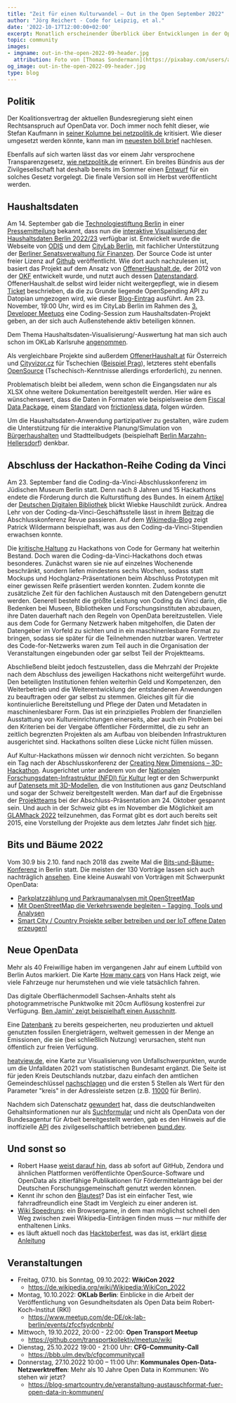 ```yaml
---
title: "Zeit für einen Kulturwandel – Out in the Open September 2022"
author: "Jörg Reichert - Code for Leipzig, et al."
date: '2022-10-17T12:00:00+02:00'
excerpt: Monatlich erscheinender Überblick über Entwicklungen in der Open Data und Civic Tech Szene
topic: community
images:
- imgname: out-in-the-open-2022-09-header.jpg
  attribution: Foto von [Thomas Sondermann](https://pixabay.com/users/analogicus-8164369/) auf [pixabay.com](https://pixabay.com/photos/open-sign-a-notice-wood-painted-4033043/)
og_image: out-in-the-open-2022-09-header.jpg
type: blog
---
```


## Politik

Der Koalitionsvertrag der aktuellen Bundesregierung sieht einen Rechtsanspruch auf OpenData vor. Doch immer noch fehlt dieser, wie Stefan Kaufmann in [seiner Kolumne bei netzpolitik.de](https://netzpolitik.org/2022/oeffentliches-geld-oeffentliches-gut-es-fehlt-ein-rechtsanspruch-auf-offene-daten) kritisiert. Wie dieser umgesetzt werden könnte, kann man im [neuesten böll.brief](https://www.boell.de/de/2022/09/15/daten-als-oeffentliche-infrastruktur) nachlesen.

Ebenfalls auf sich warten lässt das vor einem Jahr versprochene Transparenzgesetz, [wie netzpolitik.de](https://netzpolitik.org/2022/informationsfreiheit-haelt-die-ampel-ihr-transparenzversprechen/) erinnert. Ein breites Bündnis aus der Zivilgesellschaft hat deshalb bereits im Sommer einen [Entwurf](https://consul.mehr-demokratie.info/transparenzgesetz) für ein solches Gesetz vorgelegt. Die finale Version soll im Herbst veröffentlicht werden.

## Haushaltsdaten

Am 14. September gab die [Technologiestiftung Berlin](https://www.technologiestiftung-berlin.de) in einer [Pressemitteilung](https://www.technologiestiftung-berlin.de/fileadmin/Redaktion/PDFs/Presse/220914_PM_Haushaltsdaten_SenFin.pdf) bekannt, dass nun die [interaktive Visualisierung der Haushaltsdaten Berlin 2022/23](https://haushaltsdaten.odis-berlin.de) verfügbar ist. Entwickelt wurde die Webseite von [ODIS](https://odis-berlin.de/) und dem [CityLab Berlin](https://www.citylab-berlin.org/), mit fachlicher Unterstützung der [Berliner Senatsverwaltung für Finanzen](https://berlin.de/sen/finanzen/). Der Source Code ist unter freier Lizenz auf [Github](https://github.com/berlin/haushaltsdaten) veröffentlicht. Wie dort auch nachzulesen ist, basiert das Projekt auf dem Ansatz von [OffenerHaushalt.de](https://offenerhaushalt.de/), der 2012 von der [OKF](http://www.okf.de/) entwickelt wurde, und nutzt auch dessen [Datenstandard](https://offenerhaushalt.de/page/datenstandard.html). OffenerHaushalt.de selbst wird leider nicht weitergepflegt, wie in diesem [Ticket](https://github.com/okfde/offenerhaushalt.de/issues/236) beschrieben, da die zu Grunde liegende OpenSpending API zu Datopian umgezogen wird, wie dieser [Blog-Eintrag](https://www.datopian.com/2020/07/09/open-spending/) ausführt. Am 23. November, 19:00 Uhr, wird es im CityLab Berlin im Rahmen des [3. Developer Meetups](https://citylab-berlin.org/de/events/developer-meetup-3/) eine Coding-Session zum Haushaltsdaten-Projekt geben, an der sich auch Außenstehende aktiv beteiligen können. 

Dem Thema Haushaltsdaten-Visualisierung/-Auswertung hat man sich auch schon im OKLab Karlsruhe [angenommen](https://ok-lab-karlsruhe.de/projekte/haushalt/). 

Als vergleichbare Projekte sind außerdem [OffenerHaushalt.at](https://offenerhaushalt.at/) für Österreich und [Cityvizor.cz](https://cityvizor.cz/landing) für Tschechien ([Beispiel Prag](https://cityvizor.praha.eu/praha1/prehled)), letzteres steht ebenfalls [OpenSource](https://github.com/cityvizor/cityvizor) (Tschechisch-Kenntnisse allerdings erforderlich), zu nennen.

Problematisch bleibt bei alledem, wenn schon die Eingangsdaten nur als XLSX ohne weitere Dokumentation bereitgestellt werden. Hier wäre es wünschenswert, dass die Daten in Formaten wie beispielsweise dem [Fiscal Data Package](https://specs.frictionlessdata.io/fiscal-data-package/#introduction), einem [Standard](https://specs.frictionlessdata.io/#overview) von [frictionless data](https://frictionlessdata.io), folgen würden. 

Um die Haushaltsdaten-Anwendung partizipativer zu gestalten, wäre zudem die Unterstützung für die interaktive Planung/Simulation von [Bürgerhaushalten](https://www.buergerhaushalt.org) und Stadtteilbudgets (beispielhaft [Berlin Marzahn-Hellersdorf](https://www.berlin.de/ba-marzahn-hellersdorf/politik-und-verwaltung/service-und-organisationseinheiten/sozialraumorientierte-planungskoordination/artikel.1188691.php)) denkbar.

## Abschluss der Hackathon-Reihe Coding da Vinci

Am 23. September fand die Coding-da-Vinci-Abschlusskonferenz im Jüdischen Museum Berlin statt. Denn nach 8 Jahren und 15 Hackathons endete die Förderung durch die Kulturstiftung des Bundes. In einem [Artikel](https://www.deutsche-digitale-bibliothek.de/content/journal/aktuell/kultur-hackathon-coding-da-vinci-ein-ende-ein-anfang) der [Deutschen Digitalen Bibliothek](https://www.deutsche-digitale-bibliothek.de) blickt Wiebke Hauschildt zurück. Andrea Lehr von der Coding-da-Vinci-Geschäftsstelle lässt in ihrem [Beitrag](https://codingdavinci.de/de/news/es-koennt-ein-anfang-sein-nostalgie-und-aufbruchsstimmung-berlin) die Abschlusskonferenz Revue passieren. Auf dem [Wikimedia-Blog](https://blog.wikimedia.de/2022/10/04/coding-da-vinci-portrat-digitalkombinat/) zeigt Patrick Wildermann beispielhaft, was aus den Coding-da-Vinci-Stipendien erwachsen konnte. 

Die [kritische Haltung](https://codefor.de/blog/hackathon-leitfaden/) zu Hackathons von Code for Germany hat weiterhin Bestand. Doch waren die Coding-da-Vinci-Hackathons doch etwas besonderes. Zunächst waren sie nie auf einzelnes Wochenende beschränkt, sondern liefen mindestens sechs Wochen, sodass statt Mockups und Hochglanz-Präsentationen beim Abschluss Prototypen mit einer gewissen Reife präsentiert werden konnten. Zudem konnte die zusätzliche Zeit für den fachlichen Austausch mit den Datengebern genutzt werden. Generell besteht die größte Leistung von Coding da Vinci darin, die Bedenken bei Museen, Bibliotheken und Forschungsinstituten abzubauen, ihre Daten dauerhaft nach den Regeln von OpenData bereitzustellen. Viele aus dem Code for Germany Netzwerk haben mitgeholfen, die Daten der Datengeber im Vorfeld zu sichten und in ein maschinenlesbare Format zu bringen, sodass sie später für die Teilnehmenden nutzbar waren. Vertreter des Code-for-Netzwerks waren zum Teil auch in die Organisation der Veranstaltungen eingebunden oder gar selbst Teil der Projektteams. 

Abschließend bleibt jedoch festzustellen, dass die Mehrzahl der Projekte nach dem Abschluss des jeweiligen Hackathons nicht weitergeführt wurde. Den beteiligten Institutionen fehlen weiterhin Geld und Kompetenzen, den Weiterbetrieb und die Weiterentwicklung der entstandenen Anwendungen zu beauftragen oder gar selbst zu stemmen. Gleiches gilt für die kontinuierliche Bereitstellung und Pflege der Daten und Metadaten in maschinenlesbarer Form. Das ist ein prinzipielles Problem der finanziellen Ausstattung von Kultureinrichtungen einerseits, aber auch ein Problem bei den Kriterien bei der Vergabe öffentlicher Fördermittel, die zu sehr an zeitlich begrenzten Projekten als am Aufbau von bleibenden Infrastrukturen ausgerichtet sind. Hackathons sollten diese Lücke nicht füllen müssen.

Auf Kultur-Hackathons müssen wir dennoch nicht verzichten. So begann ein Tag nach der Abschlusskonferenz der [Creating New Dimensions – 3D-Hackathon](https://creating-new-dimensions.org/). Ausgerichtet unter anderem von der [Nationalen Forschungsdaten-Infrastruktur (NFDI) für Kultur](https://nfdi4culture.de/) legt er den Schwerpunkt auf [Datensets mit 3D-Modellen](https://creating-new-dimensions.org/Datensets/), die von Institutionen aus ganz Deutschland und sogar der Schweiz bereitgestellt werden. Man darf auf die Ergebnisse der [Projektteams](https://hackdash.org/dashboards/cnewd#!) bei der Abschluss-Präsentation am 24. Oktober gespannt sein. Und auch in der Schweiz gibt es im November die Möglichkeit am [GLAMhack 2022](http://make.opendata.ch/wiki/event:2022-11) teilzunehmen, das Format gibt es dort auch bereits seit 2015, eine Vorstellung der Projekte aus dem letztes Jahr findet sich [hier](https://www.infoclio.ch/en/open-cultural-data-hackathon-2021).

## Bits und Bäume 2022

Vom 30.9 bis 2.10. fand nach 2018 das zweite Mal die [Bits-und-Bäume-Konferenz](https://bits-und-baeume.org/konferenz-2022/) in Berlin statt. Die meisten der 130 Vorträge lassen sich auch nachträglich [ansehen](https://media.ccc.de/b/conferences/bitsundbaeume).
Eine kleine Auswahl von Vorträgen mit Schwerpunkt OpenData:  
 * [Parkplatzzählung und Parkraumanalysen mit OpenStreetMap](https://fahrplan22.bits-und-baeume.org/bitsundbaeume/talk/9S8MDK)
 * [Mit OpenStreetMap die Verkehrswende begleiten – Tagging, Tools und Analysen](https://fahrplan22.bits-und-baeume.org/bitsundbaeume/talk/8WFNPK/)
 * [Smart City / Country Projekte selber betreiben und per IoT offene Daten erzeugen!](https://fahrplan22.bits-und-baeume.org/bitsundbaeume/talk/HYWZY3/)

## Neue OpenData

Mehr als 40 Freiwillige haben im vergangenen Jahr auf einem Luftbild von Berlin Autos markiert. Die Karte [How many cars](https://hanshack.com/howmanycars/) von Hans Hack zeigt, wie viele Fahrzeuge nur herumstehen und wie viele tatsächlich fahren.

Das digitale Oberflächenmodell Sachsen-Anhalts steht als photogrammetrische Punktwolke mit 20cm Auflösung kostenfrei zur Verfügung. [Ben Jamin' zeigt beispielhaft einen Ausschnitt](https://twitter.com/Terranigmus/status/1570395805252554756).

Eine [Datenbank](https://carbontracker.org/finally-we-have-a-global-registry-of-fossil-fuels/) zu bereits gespeicherten, neu produzierten und aktuell genutzten fossilen Energieträgern, weltweit gemessen in der Menge an Emissionen, die sie (bei schließlich Nutzung) verursachen, steht nun öffentlich zur freien Verfügung. 

[heatview.de](http://heatview.de), eine Karte zur Visualisierung von Unfallschwerpunkten, wurde um die Unfalldaten 2021 vom statistischen Bundesamt ergänzt. Die Seite ist für jeden Kreis Deutschlands nutzbar, dazu einfach den amtlichen Gemeindeschlüssel [nachschlagen](https://www.orte-in-deutschland.de/amtlicher-gemeindeschluessel-ags.html) und die ersten 5 Stellen als Wert für den Parameter "kreis" in der Adressleiste setzen (z.B. [11000](https://heatview.de/?kreis=11000) für Berlin).  

Nachdem sich Datenschatz [gewundert](https://twitter.com/datenschatz/status/1569324349894664194) hat, dass die deutschlandweiten Gehaltsinformationen nur als [Suchformular](https://web.arbeitsagentur.de/entgeltatlas/) und nicht als OpenData von der Bundesagentur für Arbeit bereitgestellt werden, gab es den Hinweis auf die inoffizielle [API](https://github.com/bundesAPI/entgeltatlas-api) des zivilgesellschaftlich betriebenen [bund.dev](https://bund.dev).

## Und sonst so
 * Robert Haase [weist darauf hin](https://twitter.com/haesleinhuepf/status/1565558679449075712), dass ab sofort auf GitHub, Zendora und ähnlichen Plattformen veröffentlichte OpenSource-Software und OpenData als zitierfähige Publikationen für Fördermittelanträge bei der Deutschen Forschungsgemeinschaft genutzt werden können.
 * Kennt ihr schon den [Blautest](https://twitter.com/footils/status/1568613432194224128)? Das ist ein einfacher Test, wie fahrradfreundlich eine Stadt im Vergleich zu einer anderen ist. 
 * [Wiki Speedruns](https://wikispeedruns.com/): ein Browsergame, in dem man möglichst schnell den Weg zwischen zwei Wikipedia-Einträgen finden muss — nur mithilfe der enthaltenen Links. 
 * es läuft aktuell noch das [Hacktoberfest](https://hacktoberfest.com), was das ist, erklärt [diese Anleitung](https://itsfoss.com/hacktoberfest-guide/)

## Veranstaltungen
 * Freitag, 07.10. bis Sonntag, 09.10.2022: **WikiCon 2022**
   * https://de.wikipedia.org/wiki/Wikipedia:WikiCon_2022
 * Montag, 10.10.2022: **OKLab Berlin**: Einblicke in die Arbeit der Veröffentlichung von Gesundheitsdaten als Open Data beim Robert-Koch-Institut (RKI)
   * https://www.meetup.com/de-DE/ok-lab-berlin/events/zfccfsydcnbnb/ 
 * Mittwoch, 19.10.2022, 20:00 - 22:00: **Open Transport Meetup**
   * https://github.com/transportkollektiv/meetup/wiki
 * Dienstag, 25.10.2022 19:00 - 21:00 Uhr: **CFG-Community-Call**
   * https://bbb.ulm.dev/b/cfgcommunitycall
 * Donnerstag, 27.10.2022 10:00 – 11:00 Uhr: **Kommunales Open-Data-Netzwerktreffen**: Mehr als 10 Jahre Open Data in Kommunen: Wo stehen wir jetzt?
   * https://blog-smartcountry.de/veranstaltung-austauschformat-fuer-open-data-in-kommunen/
